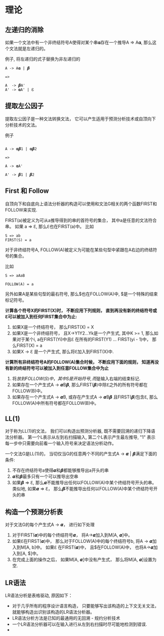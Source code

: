 # 理论

## 左递归的消除
如果一个文法中有一个非终结符号A使得对某个串𝛂存在一个推导A => A𝛂, 那么这个文法就是左递归的。

例子, 将左递归的式子替换为非左递归的

```
A -> A𝛂 | 𝞫

=> 

A  -> 𝞫A'
A' -> 𝛂A' | ℇ
```


## 提取左公因子

提取左公因子是一种文法转换文法， 它可以产生适用于预测分析技术或自顶向下分析技术的文法。

例子

```

A -> 𝛂𝞫1 | 𝛂𝞫2

=> 

A -> 𝛂A'

A' -> 𝞫1 | 𝞫2
```


## First 和 Follow

自顶向下和自底向上语法分析器的构造可以使用和文法G相关的两个函数FIRST和FOLLOW来实现.

FIRST(a)被定义为可从a推导得到的串的首符号的集合， 其中a是任意的文法符合串。 如果 a => ℇ, 那么ℇ也在FIRST(a)中。 
比如
```
S => ab 
FIRST(S) = a
``` 

对于非终结符号A, FOLLOW(A)被定义为可能在某些句型中紧跟在A右边的终结符号的集合。 

比如
```
S => aAaB  

FOLLOW(A) = a 
```

另外如果A是某些句型的最右符号, 那么$也在FOLLOW(A)中, $是一个特殊的结束标记符号。

**计算各个符号X的FIRST(X)时， 不断应用下列规则， 直到再没有新的终结符号或ℇ可以被加入到任何FIRST集合中为止:**
1. 如果X是一个终结符号， 那么FIRST(X) = X 
2. 如果X是一个非终结符号， 且X->Y1Y2...Yk是一个产生式, 其中K >= 1, 那么如果对于某个i, a在FIRST(Yi)中且ℇ 在所有的FIRST(Y1) ... FIRST(yi - 1)中， 那么FIRST(X) = a 
3. 如果X -> ℇ 是一个产生式, 那么将ℇ加入到FIRST(X)中.

**计算所有非终结符号A的FOLLOW(A)集合时候， 不断应用下面的规则， 知道再没有新的终结符号可以被加入到任意FOLLOW集合中为止**
1. 将$放到FOLLOW(S)中， 其中S是开始符号, 而$是输入右端的结束标记.
2. 如果存在一个产生式A -> 𝞪B𝞫, 那么FIRST(𝞫)中除ℇ之外的所有符号都在FOLLOW(B)中。
3. 如果存在一个产生式A -> 𝞪B, 或存在产生式A -> 𝞪B𝞫 且FIRST(𝞫)包含ℇ, 那么FOLLOW(A)中所有符号都在FOLLOW(B)中。


## LL(1)
对于称为LL(1)的文法， 我们可以构造出预测分析器, 既不需要回溯的递归下降语法分析器。 第一个L表示从左到右扫描输入, 第二个L表示产生最左推导, "1" 表示每一步中只需要向前看一个输入符号来决定语法分析动作。


一个文法G是LL(1)的， 当切仅当G的任意两个不同的产生式A -> 𝞪 | 𝞫满足下面的条件:

1. 不存在终结符号a使得𝞪和𝞫都能够推导出a开头的串
2. 𝞪和𝞫最多只有一个可以推导出空串
3. 如果𝞫 => ℇ, 那么𝞪不能推导出任何以FOLLOW(A)中某个终结符号开头的串。 类似地, 如果𝞪 => ℇ， 那么𝞫不能推导出任何以FOLLOW(A)中某个终结符号开头的串

## 构造一个预测分析表
对于文法G的每个产生式A -> 𝞪， 进行如下处理
1. 对于FIRST(𝞪)中的每个终结符号𝞪， 将A->𝞪加入到M[A, 𝞪]中。
2. 如果ℇ在FIRST(𝞪)中， 那么对于FOLLOW(A)中的每个终结符号b, 将A -> 𝞪加入到M[A, b]中。 如果ℇ 在FIRST(𝞪)中， 且$在FOLLOW(A)中， 也将A->𝞪加入到[A, $]中。
3. 在完成上面的操作之后， 如果M[A, 𝞪]中没有产生式， 那么将M[A, 𝞪]设置为空.

## LR语法
LR语法分析是表格驱动, 原因如下：

- 对于几乎所有的程序设计语言构造， 只要能够写出该构造的上下文无关文法， 就能够构造出识别该构造的LR语法分析器。
- LR语法分析方法是已知的最通用的无回溯 - 规约分析技术
- 一个LR语法分析器可以在输入进行从左到右扫描时尽可能地检测到错误.
- 


